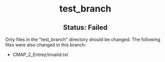 <h1><center>test_branch</center></h1>
<h2><center> Status: Failed </center></h2>

Only files in the "test_branch" directory should be changed. The following files were also changed in this branch:
- CMAP_2_Entrez/invalid.txt

